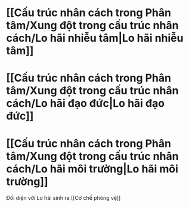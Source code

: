 # [[Cấu trúc nhân cách trong Phân tâm/Xung đột trong cấu trúc nhân cách/Lo hãi nhiễu tâm|Lo hãi nhiễu tâm]]
# [[Cấu trúc nhân cách trong Phân tâm/Xung đột trong cấu trúc nhân cách/Lo hãi đạo đức|Lo hãi đạo đức]]
# [[Cấu trúc nhân cách trong Phân tâm/Xung đột trong cấu trúc nhân cách/Lo hãi môi trường|Lo hãi môi trường]]

Đối diện với Lo hãi sinh ra [[Cơ chế phòng vệ]]

